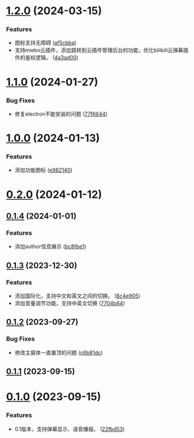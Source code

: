 # [1.2.0](https://github.com/liuxian496/iceborne/compare/v1.1.0...v1.2.0) (2024-03-15)


### Features

* 图标支持无障碍 ([af5cbba](https://github.com/liuxian496/iceborne/commit/af5cbba7d49c8cfbc65729adbd50e33ab6850a07))
* 支持miebo云插件，添加跳转到云插件管理后台的功能，优化bilibili云弹幕插件的鉴权逻辑。 ([4a3ad00](https://github.com/liuxian496/iceborne/commit/4a3ad003359a0522c6f9445de6d364bacc0e797f))



# [1.1.0](https://github.com/liuxian496/iceborne/compare/v1.0.0...v1.1.0) (2024-01-27)


### Bug Fixes

* 修复electron不能安装的问题 ([77f6644](https://github.com/liuxian496/iceborne/commit/77f664473db701cb77d79e61ca746cb923e03388))



# [1.0.0](https://github.com/liuxian496/iceborne/compare/v0.2.0...v1.0.0) (2024-01-13)


### Features

* 添加功能图标 ([e982140](https://github.com/liuxian496/iceborne/commit/e982140fb05a24797eb85f9e8d73cd52fce1395a))



# [0.2.0](https://github.com/liuxian496/iceborne/compare/v0.1.4...v0.2.0) (2024-01-12)



## [0.1.4](https://github.com/liuxian496/iceborne/compare/v0.1.3...v0.1.4) (2024-01-01)


### Features

* 添加author信息展示 ([bc8fbe1](https://github.com/liuxian496/iceborne/commit/bc8fbe19944c04e05cbeb114d96f4d05f0a9052a))



## [0.1.3](https://github.com/liuxian496/iceborne/compare/v0.1.2...v0.1.3) (2023-12-30)


### Features

* 添加国际化，支持中文和英文之间的切换。 ([8c4e905](https://github.com/liuxian496/iceborne/commit/8c4e9057751c49ae4c98a339585cfe34e6f1854f))
* 添加音量调节功能，支持中英文切换 ([7704b64](https://github.com/liuxian496/iceborne/commit/7704b6479b110e9a61b22964202b96c30da6eb29))



## [0.1.2](https://github.com/liuxian496/iceborne/compare/v0.1.1...v0.1.2) (2023-09-27)


### Bug Fixes

* 修改主窗体一直置顶的问题 ([c6b81dc](https://github.com/liuxian496/iceborne/commit/c6b81dcdc9ec54264ee412ff5682a10e27140763))



## [0.1.1](https://github.com/liuxian496/iceborne/compare/v0.1.0...v0.1.1) (2023-09-15)



# [0.1.0](https://github.com/liuxian496/iceborne/compare/22fbd538e2564e5caca893d7d6d4396fdf80075b...v0.1.0) (2023-09-15)


### Features

* 0.1版本，支持弹幕显示、语音播报。 ([22fbd53](https://github.com/liuxian496/iceborne/commit/22fbd538e2564e5caca893d7d6d4396fdf80075b))



